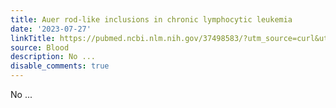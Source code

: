 ```yaml
---
title: Auer rod-like inclusions in chronic lymphocytic leukemia
date: '2023-07-27'
linkTitle: https://pubmed.ncbi.nlm.nih.gov/37498583/?utm_source=curl&utm_medium=rss&utm_campaign=journals&utm_content=7603509&fc=None&ff=20230728180721&v=2.17.9.post6+86293ac
source: Blood
description: No ...
disable_comments: true
---
```

No ...